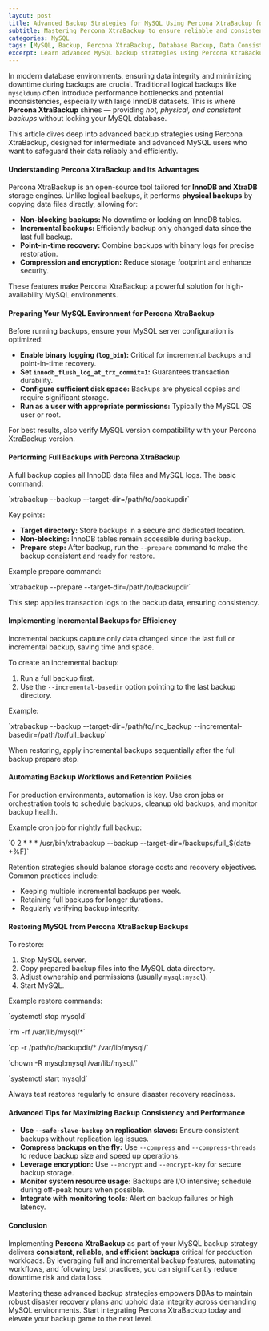 ```yaml
---
layout: post
title: Advanced Backup Strategies for MySQL Using Percona XtraBackup for Consistent Backups
subtitle: Mastering Percona XtraBackup to ensure reliable and consistent MySQL backups for production environments
categories: MySQL
tags: [MySQL, Backup, Percona XtraBackup, Database Backup, Data Consistency, InnoDB, Disaster Recovery]
excerpt: Learn advanced MySQL backup strategies using Percona XtraBackup to achieve consistent, reliable, and non-blocking backups for your production databases.
---
```

In modern database environments, ensuring data integrity and minimizing downtime during backups are crucial. Traditional logical backups like `mysqldump` often introduce performance bottlenecks and potential inconsistencies, especially with large InnoDB datasets. This is where **Percona XtraBackup** shines — providing *hot, physical, and consistent backups* without locking your MySQL database.

This article dives deep into advanced backup strategies using Percona XtraBackup, designed for intermediate and advanced MySQL users who want to safeguard their data reliably and efficiently.

#### Understanding Percona XtraBackup and Its Advantages

Percona XtraBackup is an open-source tool tailored for **InnoDB and XtraDB** storage engines. Unlike logical backups, it performs **physical backups** by copying data files directly, allowing for:

- **Non-blocking backups:** No downtime or locking on InnoDB tables.
- **Incremental backups:** Efficiently backup only changed data since the last full backup.
- **Point-in-time recovery:** Combine backups with binary logs for precise restoration.
- **Compression and encryption:** Reduce storage footprint and enhance security.

These features make Percona XtraBackup a powerful solution for high-availability MySQL environments.

#### Preparing Your MySQL Environment for Percona XtraBackup

Before running backups, ensure your MySQL server configuration is optimized:

- **Enable binary logging (`log_bin`):** Critical for incremental backups and point-in-time recovery.
- **Set `innodb_flush_log_at_trx_commit=1`:** Guarantees transaction durability.
- **Configure sufficient disk space:** Backups are physical copies and require significant storage.
- **Run as a user with appropriate permissions:** Typically the MySQL OS user or root.

For best results, also verify MySQL version compatibility with your Percona XtraBackup version.

#### Performing Full Backups with Percona XtraBackup

A full backup copies all InnoDB data files and MySQL logs. The basic command:

&#96;xtrabackup --backup --target-dir=/path/to/backupdir&#96;

Key points:

- **Target directory:** Store backups in a secure and dedicated location.
- **Non-blocking:** InnoDB tables remain accessible during backup.
- **Prepare step:** After backup, run the `--prepare` command to make the backup consistent and ready for restore.

Example prepare command:

&#96;xtrabackup --prepare --target-dir=/path/to/backupdir&#96;

This step applies transaction logs to the backup data, ensuring consistency.

#### Implementing Incremental Backups for Efficiency

Incremental backups capture only data changed since the last full or incremental backup, saving time and space.

To create an incremental backup:

1. Run a full backup first.
2. Use the `--incremental-basedir` option pointing to the last backup directory.

Example:

&#96;xtrabackup --backup --target-dir=/path/to/inc_backup --incremental-basedir=/path/to/full_backup&#96;

When restoring, apply incremental backups sequentially after the full backup prepare step.

#### Automating Backup Workflows and Retention Policies

For production environments, automation is key. Use cron jobs or orchestration tools to schedule backups, cleanup old backups, and monitor backup health.

Example cron job for nightly full backup:

&#96;0 2 * * * /usr/bin/xtrabackup --backup --target-dir=/backups/full_$(date +%F)&#96;

Retention strategies should balance storage costs and recovery objectives. Common practices include:

- Keeping multiple incremental backups per week.
- Retaining full backups for longer durations.
- Regularly verifying backup integrity.

#### Restoring MySQL from Percona XtraBackup Backups

To restore:

1. Stop MySQL server.
2. Copy prepared backup files into the MySQL data directory.
3. Adjust ownership and permissions (usually `mysql:mysql`).
4. Start MySQL.

Example restore commands:

&#96;systemctl stop mysqld&#96;

&#96;rm -rf /var/lib/mysql/*&#96;

&#96;cp -r /path/to/backupdir/* /var/lib/mysql/&#96;

&#96;chown -R mysql:mysql /var/lib/mysql/&#96;

&#96;systemctl start mysqld&#96;

Always test restores regularly to ensure disaster recovery readiness.

#### Advanced Tips for Maximizing Backup Consistency and Performance

- **Use `--safe-slave-backup` on replication slaves:** Ensure consistent backups without replication lag issues.
- **Compress backups on the fly:** Use `--compress` and `--compress-threads` to reduce backup size and speed up operations.
- **Leverage encryption:** Use `--encrypt` and `--encrypt-key` for secure backup storage.
- **Monitor system resource usage:** Backups are I/O intensive; schedule during off-peak hours when possible.
- **Integrate with monitoring tools:** Alert on backup failures or high latency.

#### Conclusion

Implementing **Percona XtraBackup** as part of your MySQL backup strategy delivers **consistent, reliable, and efficient backups** critical for production workloads. By leveraging full and incremental backup features, automating workflows, and following best practices, you can significantly reduce downtime risk and data loss.

Mastering these advanced backup strategies empowers DBAs to maintain robust disaster recovery plans and uphold data integrity across demanding MySQL environments. Start integrating Percona XtraBackup today and elevate your backup game to the next level.
